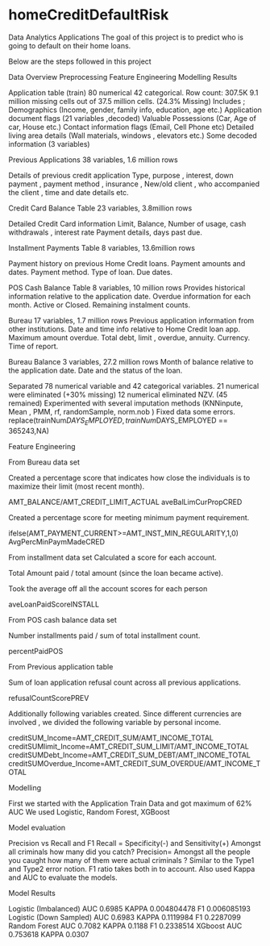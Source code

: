 # homeCreditDefaultRisk
Data Analytics Applications
The goal of this project is to predict who is going to default on their home loans. 

Below are the steps followed in this project


Data Overview
Preprocessing
Feature Engineering 
Modelling 
Results

Application table (train) 
80 numerical 42 categorical.
Row count: 307.5K
9.1 million missing cells out of 37.5 million cells. (24.3% Missing)
Includes ;
Demographics (Income, gender, family info, education, age etc.)
Application document flags (21 variables ,decoded)
Valuable Possessions (Car, Age of car, House etc.)
Contact information flags (Email, Cell Phone etc)
Detailed living area details (Wall materials, windows , elevators etc.)
Some decoded information (3 variables)

Previous Applications
38 variables, 1.6 million rows

Details of previous credit application 
Type, purpose , interest, down payment , payment method , insurance , 
New/old client , who accompanied the client , time and date details etc.


Credit Card Balance Table
23 variables, 3.8million rows

Detailed Credit Card information 
Limit, Balance, Number of usage, cash withdrawals , interest rate 
Payment details, days past due.


Installment Payments Table
8 variables, 13.6million rows

Payment history on previous Home Credit loans. 
Payment amounts and dates.
Payment method.
Type of loan.
Due dates.



POS Cash Balance Table
8 variables, 10 million rows
Provides historical information relative to the application date.
Overdue information for each month.
Active or Closed.
Remaining instalment counts.



Bureau
17 variables, 1.7 million rows
Previous application information from other institutions.
Date and time info relative to Home Credit loan app.
Maximum amount overdue.
Total debt, limit , overdue, annuity.
Currency.
Time of report. 



Bureau Balance
3 variables, 27.2 million rows
Month of balance relative to the application date. 
Date and the status of the loan. 




Separated 78 numerical variable and 42 categorical variables.
21 numerical were eliminated (+30% missing)
12 numerical eliminated NZV. (45 remained)
Experimented with several imputation methods (KNNinpute, Mean , PMM, rf, randomSample, norm.nob )
Fixed data some errors. 
replace(trainNum$DAYS_EMPLOYED,trainNum$DAYS_EMPLOYED == 365243,NA)



Feature Engineering

From Bureau data set

Created a percentage score that indicates how close the individuals is to maximize their limit (most recent month). 

AMT_BALANCE/AMT_CREDIT_LIMIT_ACTUAL
aveBalLimCurPropCRED

 Created a  percentage score  for meeting minimum payment requirement.

ifelse(AMT_PAYMENT_CURRENT>=AMT_INST_MIN_REGULARITY,1,0)
AvgPercMinPaymMadeCRED




From installment data set
Calculated a score for each account. 

Total Amount paid / total amount (since the loan became active). 

Took the average off all the account scores for each person

aveLoanPaidScoreINSTALL



From POS cash balance data set

Number installments paid / sum of total installment count.

percentPaidPOS



From Previous application table

Sum of loan application refusal count across all previous applications. 

refusalCountScorePREV




Additionally following variables created.
Since different currencies are involved , we divided the following variable by personal income.

creditSUM_Income=AMT_CREDIT_SUM/AMT_INCOME_TOTAL
creditSUMlimit_Income=AMT_CREDIT_SUM_LIMIT/AMT_INCOME_TOTAL
creditSUMDebt_Income=AMT_CREDIT_SUM_DEBT/AMT_INCOME_TOTAL
creditSUMOverdue_Income=AMT_CREDIT_SUM_OVERDUE/AMT_INCOME_TOTAL



Modelling


First we started with the Application Train Data and got maximum of 62% AUC
We used Logistic, Random Forest, XGBoost


Model evaluation

Precision vs Recall and F1 
Recall = Specificity(-) and Sensitivity(+)
Amongst all criminals how many did you catch?
Precision=
Amongst all the people you caught how many of them were actual criminals ?
Similar to the Type1 and Type2 error notion.
F1 ratio takes both in to account.
Also used Kappa and AUC to evaluate the models.


Model Results


Logistic (Imbalanced)
AUC   0.6985
KAPPA 0.004804478
F1    0.006085193
Logistic (Down Sampled)
AUC   0.6983
KAPPA 0.1119984
F1    0.2287099
Random Forest
AUC   0.7082
KAPPA 0.1188
F1    0.2338514
XGboost
AUC   0.753618
KAPPA 0.0307 













